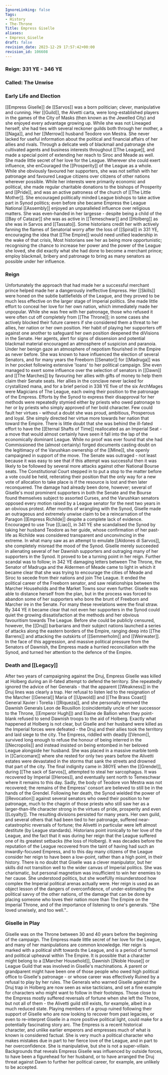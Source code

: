 ```yaml
---
IgnoreLinking: false
Tags:
- History
- The-Throne
Title: Empress Giselle
aliases:
- Empress_Giselle
draft: false
revision_date: 2023-12-29 17:57:42+00:00
revision_id: 106608
---
```


### Reign: 331 YE - 346 YE
### Called: The Unwise
### Early Life and Election
[[Empress Giselle]] de [[Sarvos]] was a born politician; clever, manipulative and cunning. Her [[Guild]], the Alvetti carta, were long-established players in the games of the City of Masks (then known as the Jewelled City) and she enjoyed every advantage growing up. While she was not Lineaged herself, she had ties with several reckoner guilds both through her mother, a [[Naga]], and her [[Merrow]] husband Teodore von Mestra. She never lacked for useful information about the political and financial affairs of her allies and rivals. Through a delicate web of blackmail and patronage she cultivated agents and business interests throughout [[The League]], and made a special point of extending her reach to Siroc and Meade as well. 
She made little secret of her love for the League. Wherever she could exert influence, she enCouraged the [[Prosperity]] of the League as a whole. While she obviously favoured her supporters, she was not selfish with her patronage and favoured League citizens over citizens of other nations wherever possible.  While her interests were primarily economic and political, she made regular charitable donations to the bishops of Prosperity and [[Pride]], and was an active patroness of the church of [[The Little Mother]]. She encouraged politically minded League bishops to take active part in Synod politics; even before she became Empress the League National [[Assembly]] enjoyed an unparalleled influence over religious matters. She was even-handed in her largesse - despite being a child of the [[Bay of Catazar]] she was as active in [[Temeschwar]] and [[Holberg]] as she was in Sarvos and [[Tassato]].
Some historians credit her with actively fanning the flames of Senatorial worry after the loss of [[Spiral]] in 331 YE, encouraging the idea that [[The Empire]] would need unified leadership in the wake of that crisis, Most historians see her as being more opportunistic; recognising the chance to increase her power and the power of the League she loved, she did exactly what she had done to become a merchant prince; employ blackmail, bribery and patronage to bring as many senators as possible under her influence.
### Reign
Unfortunately the approach that had made her a successful merchant prince helped made her a dangerously ineffective Empress. Her [[Skills]] were honed on the subtle battlefields of the League, and they proved to be much less effective on the larger stage of Imperial politics. She made little effort to conceal her love for her own nation, which immediately made her unpopular. While she was free with her patronage, those who refused it were often cut off completely from [[The Throne]]; in some cases she actively blocked their future careers if she considered them a threat to her allies, her nation or her own position. Her habit of playing her supporters off against one another to safeguard her own position deepened the diVisions in the Senate. Her agents, alert for signs of dissension and potential blackmail material encouraged an atmosphere of suspicion and paranoia.  
Under her benign gaze an atmosphere of nepotism flourished in the Empire as never before. She was known to have influenced the election of several Senators, and for many years the Freeborn [[Senator]] for [[Madruga]] was in her pocket following extensive 'loans' to her political campaign. She even managed to exert some influence over the selection of senators in [[Dawn]] and [[The Marches]] by favouring her allies with gifts of money to help them claim their Senate seats. 
Her allies in the conclave never lacked for crystallized mana, and for a brief period in 338 YE five of the six ArchMages were Magicians of The League, each owing their position to the patronage of the Empress. Efforts by the Synod to express their disapproval for her methods were repeatedly stymied either by priests who owed patronage to her or by priests who simply approved of her bold character. Few could fault her virtues - without a doubt she was proud, ambitious, Prosperous and loyal. She simply directed her virtue more towards her nation that toward the Empire. 
There is little doubt that she was behind the ill-fated effort to have the [[Eternal Shafts of Time]] reallocated as an Imperial Seat - a move that would almost certainly have seen it fall into the lap of the economically dominant League. While no proof was ever found that she had Commissioned the (almost certainly) forged documents casting doubt on the legitimacy of the Varushkan ownership of the [[Mine]], she openly campaigned in support of the move. The Senate was outraged - not least because it was easy to see that if this attempt was successful then it was likely to be followed by several more attacks against other National Bourse seats. The Constitutional Court stepped in to put a stop to the matter before a vote could be held, reiterating their position that the only way for a new vote of allocation to take place is if the resource is lost and then later reconquered. The damage had already been done, however; several of Giselle's most prominent supporters in both the Senate and the Bourse found themselves subject to assorted Curses, and the Varushkan senators opposed every motion raised by a League senator for the next two years in an obvious protest.
After months of wrangling with the Synod, Giselle made an outrageous and extremely unwise claim to be a reincarnation of the Paragon [[Empress Richilde]] despite a complete lack of evidence. Encouraged to use True [[Liao]], in 341 YE she scandalised the Synod by taking her husband Teodore as her guide, whose confirmation of her past-life as Richilde was considered transparent and unconvincing in the extreme. In what many saw as an attempt to emulate [[Aldones di Sarvos]], she completely misread the mood of the Synod. Giselle merely succeeded in alienating several of her Dawnish supporters and outraging many of her supporters in the Synod. It proved to be a turning point in her reign.
Further scandal was to follow; in 342 YE damaging letters between The Throne, the Senator of Madruga and the Aldermen of Meade came to light in which it became clear that she was trying to encourage the cities of Meade and Siroc to secede from their nations and join The League. It ended the political career of the Freeborn senator, and saw relationships between the Marcher Households and the Market Towns sour even further. Giselle was able to distance herself from the plan, but in the process was forced to abandon some of her supporters who bore the brunt of Freeborn and Marcher ire in the Senate.
For many these revelations were the final straw. By 344 YE it became clear that not even her supporters in the Synod could quiet the growing dissatisfaction at the methods and her obvious favouritism towards The League. Before she could be publicly censured, however, the [[Druj]] barbarians and their subject nations launched a series of attacks along the eastern borders of the Empire, ranging deep into [[The Barrens]] and attacking the outskirts of [[Semmerholm]] and [[Weirwater]]. In the face of this aggression, and massive political pressure from the Senators of Dawnish, the Empress made a hurried reconciliation with the Synod, and turned her attention to the defence of the Empire.
### Death and [[Legacy]]
After two years of campaigning against the Druj, Empress Giselle was killed at Holberg during an ill-fated attempt to defend the territory.  She repeatedly ignored the advice of her Generals - that the apparent [[Weakness]] in the Druj lines was clearly a trap. Her refusal to listen led to the resignation of the Marcher [[General]] Maria of [[Upwold]] and [[The Brass Coast]] General Xavier i Torelia i [[Riqueza]], and she personally removed the Dawnish Generals Leon de Rousillon (coincidentally uncle of her successor to the Throne, [[Emperor Hugh]]) and Elaine de Ballion when they point-blank refused to send Dawnish troops to the aid of Holberg.
Exactly what happened at Holberg is not clear, but Giselle and her husband were killed as the Imperial forces were defeated - the Druj and their allies took the territory and laid siege to the city. The Empress, riddled with deadly [[Venom]], survived long enough to refuse the honour of being interred in the [[Necropolis]] and instead insisted on being entombed in her beloved League alongside her husband. She was placed in a massive marble tomb in [[Caricomare]] where she rested for only two years before the Alivetti estates were devastated in the storms that sank the streets and drowned that part of the city. The final indignity came in 380YE when the [[Grendel]], during [[The sack of Sarvos]], attempted to steal her sarcophagus. It was recovered by Imperial [[Heroes]], and eventually sent north to Temeschwar where it remains to this day. Sadly, the body of Teodore von Mestra was not recovered; the remains of the Empress' consort are believed to still be in the hands of the Grendel.
Following her death, the Synod wielded the power of [[Revocation]] against several senators who owed their position to her patronage, much to the chagrin of those priests who still saw her as a larger-than-life character strong in the virtues of pride, prosperity and even [[Loyalty]]. The resulting divisions persisted for many years. 
Her own guild, and several others that had been tied to her patronage, suffered near-catastrophic reversals of fortune; the Alivetti in particular were left almost destitute (by League standards). Historians point ironically to her love of the League, and the fact that it was during her reign that the League suffered one of its greatest setbacks (the loss of Holberg). 
It was decades before the reputation of the League recovered from the taint of having had such an inwardly-focused Empress, and to this day many citizens of the League consider her reign to have been a low-point, rather than a high point, in their history. There is no doubt that Giselle was a clever manipulator, but her skills did not transition well to the wider canvas of Imperial politics. She was charismatic, but personal magnetism was insufficient to win her enemies to her cause. She understood politics, but she woefUlly misunderstood how complex the Imperial political arenas actually were. 
Her reign is used as an object lesson of the dangers of overconfidence, of under-estimating the political savvy of the other nations, of the damage that can be done by placing someone who loves their nation more than The Empire on the Imperial Throne, and of the importance of listening to one's generals.
"She loved unwisely, and too well."..
### Giselle in Play
Giselle was on the Throne between 30 and 40 years before the beginning of the campaign. The Empress made little secret of her love for the League, and many of her manipulations are common knowledge. Her reign is marked with a political shift towards the League, and is a period of turmoil and political upheaval within The Empire. It is possible that a character might belong to a [[Marcher Household]], Dawnish [[Noble House]] or League Guild that was involved in Giselle's machinations. A parent or grandparent might have been one of those people who owed high political office to Giselle's patronage - or whose career was effectively Ruined by a refusal to play by her rules. The Generals who warned Giselle against the Druj trap in Holberg are now seen as wise tacticians, and set a fine example for characters who might want to follow in their footsteps.
Those close to the Empress mostly suffered reversals of fortune when she left the Throne, but not all of them - the Alivetti guild still exists, for example, albeit in a much reduced state. Playing members of a group ruined following their support of Giselle who are now looking to recover from past legacies, or even to re-interpret Giselle in a more positive political light, could make for a potentially fascinating story arc.
The Empress is a recent historical character, and unlike earlier emperors and empresses much of what is known is considered factual. She is very much a political character who makes mistakes due in part to her fierce love of the League, and in part to her overconfidence. She is manipulative, but she is not a super-villain. Backgrounds that reveals Empress Giselle was influenced by outside forces, to have been a figurehead for her husband, or to have arranged the Druj threat against Dawn to further her political career, for example, are unlikely to be accepted.